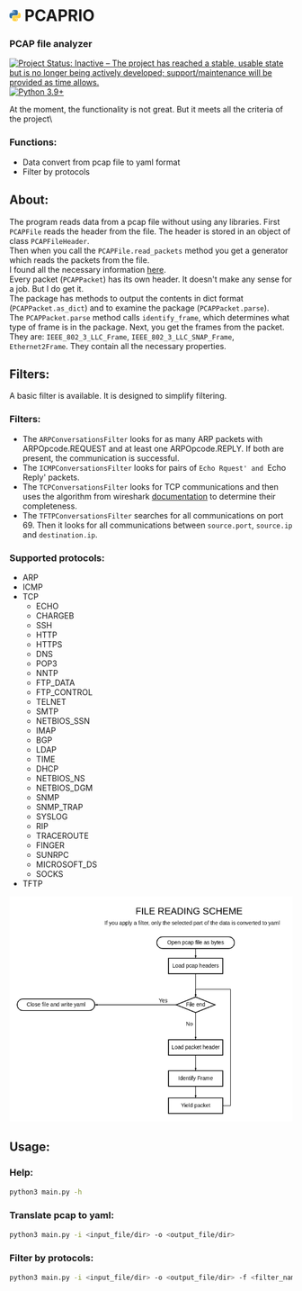 
# ![](./res/python_30x30.png) PCAPRIO 
### PCAP file analyzer


[![Project Status: Inactive – The project has reached a stable, usable state but is no longer being actively developed; support/maintenance will be provided as time allows.](https://img.shields.io/badge/Repo%20Status-inactive-inactive.svg?style=flat)](https://www.repostatus.org/#inactive)
[![Python 3.9+](https://img.shields.io/badge/Python-3.9+-blue.svg?style=flat)](https://www.python.org/downloads/release/python-390/)



At the moment, the functionality is not great. But it meets all the criteria of the project\
### Functions:
 - Data convert from pcap file to yaml format
 - Filter by protocols

## About:
The program reads data from a pcap file without using any libraries. 
First `PCAPFile` reads the header from the file. The header is stored in an object of class `PCAPFileHeader`.\
Then when you call the `PCAPFile.read_packets` method you get a generator which reads the packets from the file.\
I found all the necessary information [here](https://www.ietf.org/archive/id/draft-gharris-opsawg-pcap-01.html#name-packet-record).\
Every packet (`PCAPPacket`) has its own header. It doesn't make any sense for a job. But I do get it.\
The package has methods to output the contents in dict format (`PCAPPacket.as_dict`) and to examine the package (`PCAPPacket.parse`).\
The `PCAPPacket.parse` method calls `identify_frame`, which determines what type of frame is in the package. Next, you get the frames from the packet. They are: `IEEE_802_3_LLC_Frame`, `IEEE_802_3_LLC_SNAP_Frame`, `Ethernet2Frame`. They contain all the necessary properties.

## Filters:
A basic filter is available. It is designed to simplify filtering. 
### Filters:
- The `ARPConversationsFilter` looks for as many ARP packets with ARPOpcode.REQUEST and at least one ARPOpcode.REPLY. If both are present, the communication is successful.
- The `ICMPConversationsFilter` looks for pairs of `Echo Rquest' and `Echo Reply' packets.
- The `TCPConversationsFilter` looks for TCP communications and then uses the algorithm from wireshark [documentation](https://www.wireshark.org/docs/wsug_html_chunked/ChAdvTCPAnalysis.html) to determine their completeness.
- The `TFTPConversationsFilter` searches for all communications on port 69. Then it looks for all communications between `source.port`, `source.ip` and `destination.ip`.
### Supported protocols:
- ARP
- ICMP
- TCP
    - ECHO
    - CHARGEB
    - SSH
    - HTTP
    - HTTPS
    - DNS
    - POP3
    - NNTP
    - FTP_DATA
    - FTP_CONTROL
    - TELNET
    - SMTP
    - NETBIOS_SSN
    - IMAP
    - BGP
    - LDAP
    - TIME
    - DHCP
    - NETBIOS_NS
    - NETBIOS_DGM
    - SNMP
    - SNMP_TRAP
    - SYSLOG
    - RIP
    - TRACEROUTE
    - FINGER
    - SUNRPC
    - MICROSOFT_DS
    - SOCKS
- TFTP


![Diagram](./res/diagram_day.png)


## Usage:
### Help:
```bash
python3 main.py -h
```

### Translate pcap to yaml:
```bash
python3 main.py -i <input_file/dir> -o <output_file/dir>
```

### Filter by protocols:
```bash
python3 main.py -i <input_file/dir> -o <output_file/dir> -f <filter_name>
```


<!-- 
## О программе:
Программа считывает данные из pcap файла не используя никакие библиотеки. 
Сперва `PCAPFile` считывает header из файла. Header хранится в объекте класса `PCAPFileHeader`.
После чего при вызове метода `PCAPFile.read_packets` вы получаете генератор, который считывает пакеты из файла.
Всю необходимую информацию я нашёл [тут](https://www.ietf.org/archive/id/draft-gharris-opsawg-pcap-01.html#name-packet-record).
Каждый пакет(`PCAPPacket`) имеет свой header. Для задания это не имеет никакого смысла. Но я это получаю. 
Пакет имеет методы для вывода содержимого в формате dict (`PCAPPacket.as_dict`) и изучения пакета (`PCAPPacket.parse`).
Метод `PCAPPacket.parse` вызывает `identify_frame`, которая определяет какой тип фрейма в пакете. Далее вы получаете фреймы из пакета. Они бывают: `IEEE_802_3_LLC_Frame`, `IEEE_802_3_LLC_SNAP_Frame`, `Ethernet2Frame`. В них находятся все необходимые свойства. 


## Фильтры:
Имеется базовый фильтр. Он создан для упрощения фильтрации. 
Фильтры:
- `ARPConversationsFilter` ищет сколько угодно ARP пакетов с ARPOpcode.REQUEST и хотя бы один ARPOpcode.REPLY. Если присутствует и то и то, коммуникация успешна.
- `ICMPConversationsFilter` ищет пары пакетов "Echo Rquest" и "Echo Reply".
- `TCPConversationsFilter` ищет TCP коммуникации и потом по алгоритму из wireshark (документации)[https://www.wireshark.org/docs/wsug_html_chunked/ChAdvTCPAnalysis.html] определяет их завершённость.
- `TFTPConversationsFilter` ищет все коммуникации с 69 портом. После чего ищет все коммуникации между `source.port`, `source.ip` and `destination.ip`.

-->

